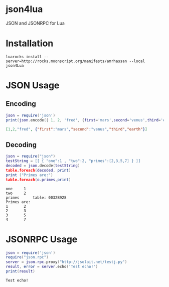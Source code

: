 # json4lua
JSON and JSONRPC for Lua

# Installation #
```
luarocks install --server=http://rocks.moonscript.org/manifests/amrhassan --local json4Lua
```

# JSON Usage #

## Encoding ##

```lua
json = require('json')
print(json.encode({ 1, 2, 'fred', {first='mars',second='venus',third='earth'} }))
```
```json
[1,2,"fred", {"first":"mars","second":"venus","third","earth"}]
```

## Decoding ##

```lua
json = require("json")
testString = [[ { "one":1 , "two":2, "primes":[2,3,5,7] } ]]
decoded = json.decode(testString)
table.foreach(decoded, print)
print ("Primes are:")
table.foreach(o.primes,print)
```
```
one		1
two		2
primes		table: 0032B928
Primes are:
1		2
2		3
3		5
4		7
```

# JSONRPC Usage #
```lua
json = require('json')
require("json.rpc")
server = json.rpc.proxy("http://jsolait.net/testj.py")
result, error = server.echo('Test echo!')
print(result)
```
```
Test echo!
```
